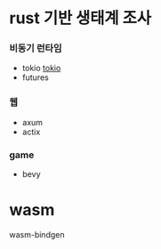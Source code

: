 # rust 기반 생태계 조사

### 비동기 런타임
- tokio [tokio](./tokio/index)
- futures

### 웹
- axum
- actix

### game
- bevy


# wasm
wasm-bindgen
<!--stackedit_data:
eyJoaXN0b3J5IjpbLTk5MDcwMjE3Ml19
-->